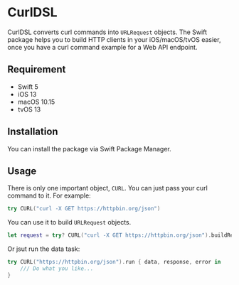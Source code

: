 # CurlDSL

CurlDSL converts curl commands into `URLRequest` objects. The Swift package
helps you to build HTTP clients in your iOS/macOS/tvOS easier, once you have a
curl command example for a Web API endpoint.

## Requirement

- Swift 5
- iOS 13
- macOS 10.15
- tvOS 13

## Installation

You can install the package via Swift Package Manager.

## Usage

There is only one important object, `CURL`. You can just pass your curl command
to it. For example:

``` swift
try CURL("curl -X GET https://httpbin.org/json")
```

You can use it to build `URLRequest` objects.

``` swift
let request = try? CURL("curl -X GET https://httpbin.org/json").buildRequest()
```

Or jsut run the data task:

``` swift
try CURL("https://httpbin.org/json").run { data, response, error in 
    /// Do what you like...
}
```

